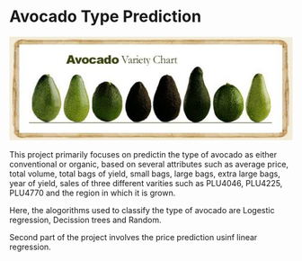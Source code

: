 
# Avocado Type Prediction

[![](https://github.com/aniacharya/MachineLearning/blob/master/images/Avocado.jpg)](https://github.com/aniacharya/MachineLearning/blob/master/images/Avocado.jpg)

This project primarily focuses on predictin the type of avocado as either conventional or organic, based on several attributes such as average price, total volume, total bags of yield, small bags, large bags, extra large bags, year of yield, sales of three different varities such as PLU4046, PLU4225, PLU4770 and the region in which it is grown. 

Here, the alogorithms used to classify the type of avocado are Logestic regression, Decission trees and Random.

Second part of the project involves the price prediction usinf linear regression.

